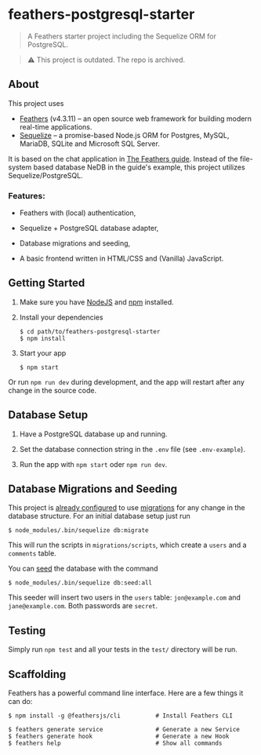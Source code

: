 # feathers-postgresql-starter

> A Feathers starter project including the Sequelize ORM for PostgreSQL.

> :warning: This project is outdated. The repo is archived.

## About

This project uses

* [Feathers](http://feathersjs.com) (v4.3.11) – an open source web framework for building modern real-time applications.
* [Sequelize](https://sequelize.org/) – a promise-based Node.js ORM for Postgres, MySQL, MariaDB, SQLite and Microsoft SQL Server.

It is based on the chat application in [The Feathers guide](https://docs.feathersjs.com/guides/basics/setup.html#what-we-will-do). Instead of the file-system based database NeDB in the guide's example, this project utilizes Sequelize/PostgreSQL.

### Features:

* Feathers with (local) authentication,

* Sequelize + PostgreSQL database adapter,

* Database migrations and seeding,

* A basic frontend written in HTML/CSS and (Vanilla) JavaScript.


## Getting Started

1. Make sure you have [NodeJS](https://nodejs.org/) and [npm](https://www.npmjs.com/) installed.
2. Install your dependencies

    ```
    $ cd path/to/feathers-postgresql-starter
    $ npm install
    ```

3. Start your app

    ```
    $ npm start
    ```

Or run ``npm run dev`` during development, and the app will restart after any change in the source code.


## Database Setup

1. Have a PostgreSQL database up and running.

2. Set the database connection string in the ``.env`` file (see ``.env-example``). 

3. Run the app with ``npm start`` oder ``npm run dev``.


## Database Migrations and Seeding

This project is [already configured](https://github.com/feathersjs-ecosystem/feathers-sequelize#migrations) to use [migrations](https://sequelize.org/master/manual/migrations.html) for any change in the database structure. For an initial database setup just run

```
$ node_modules/.bin/sequelize db:migrate
```

This will run the scripts in ``migrations/scripts``, which create a ``users`` and a ``comments`` table.

You can [seed](https://sequelize.org/master/manual/migrations.html#running-seeds) the database with the command

```
$ node_modules/.bin/sequelize db:seed:all
```

This seeder will insert two users in the ``users`` table: ``jon@example.com`` and ``jane@example.com``. Both passwords are ``secret``.


## Testing

Simply run `npm test` and all your tests in the `test/` directory will be run.

## Scaffolding

Feathers has a powerful command line interface. Here are a few things it can do:

```
$ npm install -g @feathersjs/cli          # Install Feathers CLI

$ feathers generate service               # Generate a new Service
$ feathers generate hook                  # Generate a new Hook
$ feathers help                           # Show all commands
```
